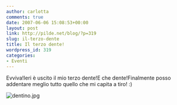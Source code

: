 ```yaml
---
author: carlotta
comments: true
date: 2007-06-06 15:08:53+00:00
layout: post
link: http://pilde.net/blog/?p=319
slug: il-terzo-dente
title: Il terzo dente!
wordpress_id: 319
categories:
- Eventi
---
```


Evviva!Ieri è uscito il mio terzo dente!E che dente!Finalmente posso addentare meglio tutto quello che mi capita a tiro! :)




![dentino.jpg]({{baseurl}}/uploads/2007/06/dentino.jpg)



